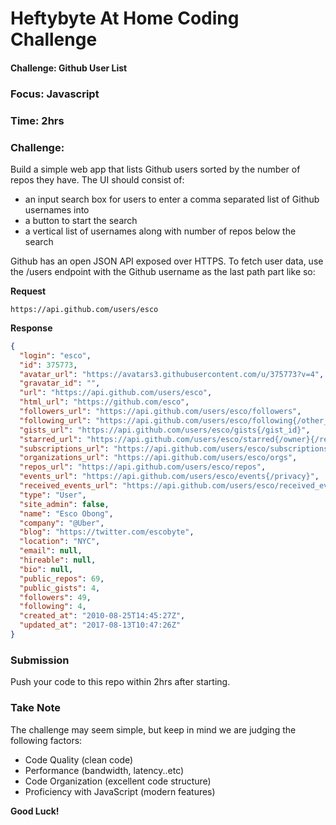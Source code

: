 # Heftybyte At Home Coding Challenge

#### Challenge:  Github User List

### Focus: Javascript
### Time: 2hrs
### Challenge:

Build a simple web app that lists Github users sorted by the number of repos they have. The UI should consist of:

- an input search box for users to enter a comma separated list of Github usernames into
- a button to start the search
- a vertical list of usernames along with number of repos below the search

Github has an open JSON API exposed over HTTPS. To fetch user data, use the /users endpoint with the Github username as the last path part like so:

**Request**

`https://api.github.com/users/esco`

**Response**
```json
{
  "login": "esco",
  "id": 375773,
  "avatar_url": "https://avatars3.githubusercontent.com/u/375773?v=4",
  "gravatar_id": "",
  "url": "https://api.github.com/users/esco",
  "html_url": "https://github.com/esco",
  "followers_url": "https://api.github.com/users/esco/followers",
  "following_url": "https://api.github.com/users/esco/following{/other_user}",
  "gists_url": "https://api.github.com/users/esco/gists{/gist_id}",
  "starred_url": "https://api.github.com/users/esco/starred{/owner}{/repo}",
  "subscriptions_url": "https://api.github.com/users/esco/subscriptions",
  "organizations_url": "https://api.github.com/users/esco/orgs",
  "repos_url": "https://api.github.com/users/esco/repos",
  "events_url": "https://api.github.com/users/esco/events{/privacy}",
  "received_events_url": "https://api.github.com/users/esco/received_events",
  "type": "User",
  "site_admin": false,
  "name": "Esco Obong",
  "company": "@Uber",
  "blog": "https://twitter.com/escobyte",
  "location": "NYC",
  "email": null,
  "hireable": null,
  "bio": null,
  "public_repos": 69,
  "public_gists": 4,
  "followers": 49,
  "following": 4,
  "created_at": "2010-08-25T14:45:27Z",
  "updated_at": "2017-08-13T10:47:26Z"
}
```
### Submission
Push your code to this repo within 2hrs after starting.

### Take Note

The challenge may seem simple, but keep in mind we are judging the following factors:

- Code Quality (clean code)
- Performance (bandwidth, latency..etc)
- Code Organization (excellent code structure)
- Proficiency with JavaScript (modern features)


**Good Luck!**
